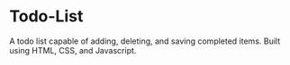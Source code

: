 # Todo-List
A todo list capable of adding, deleting, and saving completed items. Built using HTML, CSS, and Javascript.
